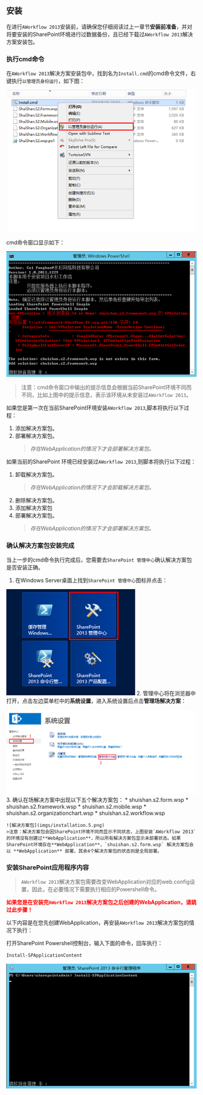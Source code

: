 ## 安装
在进行`AWorkflow 2013`安装前，请确保您仔细阅读过上一章节**安装前准备**，并对将要安装的SharePoint环境进行过数据备份，且已经下载过`AWorkflow 2013`解决方案安装包。

### 执行cmd命令
在`AWorkflow 2013`解决方案安装包中，找到名为`Install.cmd`的cmd命令文件，右键执行`以管理员身份运行`，如下图：

![执行cmd命令](imgs/installation.1.png)

cmd命令窗口显示如下：

![cmd命令窗口](imgs/installation.4.png)
>注意：cmd命令窗口中输出的提示信息会根据当前SharePoint环境不同而不同，比如上图中的提示信息，表示该环境从未安装过`AWorkflow 2013`。

如果您是第一次在当前SharePoint环境安装`AWorkflow 2013`,脚本将执行以下过程：

1. 添加解决方案包。
2. 部署解决方案包。
	>*存在WebApplication的情况下才会部署解决方案包。*

如果当前的SharePoint 环境已经安装过`AWorkflow 2013`,则脚本将执行以下过程：

1. 卸载解决方案包。
	>*存在WebApplication的情况下才会卸载解决方案包。*
2. 删除解决方案包。
3. 添加解决方案包
4. 部署解决方案包。
	>*存在WebApplication的情况下才会部署解决方案包。*

### 确认解决方案包安装完成
当上一步的cmd命令执行完成后，您需要去`SharePoint 管理中心`确认解决方案包是否安装正确。

1. 在Windows Server桌面上找到`SharePoint 管理中心`图标并点击：

![SharePoint 管理中心](imgs/installation.2.png)
2. 管理中心将在浏览器中打开，点击左边菜单栏中的**系统设置**，进入系统设置后点击**管理场解决方案**：

![管理场解决方案](imgs/installation.3.png)
3. 确认在场解决方案中出现以下五个解决方案包：
	* shuishan.s2.form.wsp
	* shuishan.s2.framework.wsp
	* shuishan.s2.mobile.wsp
	* shuishan.s2.organizationchart.wsp
	* shuishan.s2.workflow.wsp

	![解决方案包](imgs/installation.5.png)
	>注意：解决方案包会因SharePoint环境不同而显示不同状态，上图安装`AWorkflow 2013`的环境没有创建过**WebApplication**，所以所有解决方案包显示未部署状态。如果SharePoint环境存在**WebApplication**，`shuishan.s2.form.wsp` 解决方案包会以 **WebApplication** 部署，其余4个解决方案包的状态则是全局部署。

### 安装SharePoint应用程序内容
> `AWorkflow 2013`解决方案包需要改变WebApplication对应的web.config设置，因此，在必要情况下需要执行相应的Powershell命令。

**<font style='color:red;'>如果您是在安装完`AWorkflow 2013`解决方案包之后创建的WebApplication，请跳过此步骤！</font>**

以下内容是在您先创建WebApplication，再安装`AWorkflow 2013`解决方案包的情况下执行：

打开SharePoint Powershell控制台，输入下面的命令，回车执行：

```powershell
Install-SPApplicationContent
```

![Install-SPApplicationContent](imgs/installation.6.png)
